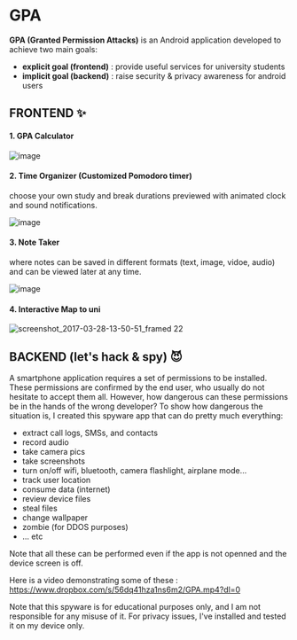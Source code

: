 # GPA

**GPA (Granted Permission Attacks)** is an Android application developed to achieve two main goals:
* **explicit goal (frontend)** : provide useful services for university students
* **implicit goal (backend)** : raise security & privacy awareness for android users


## FRONTEND :sparkles:

#### 1. GPA Calculator

![image](https://cloud.githubusercontent.com/assets/9033365/24401236/36e161f0-13bc-11e7-92aa-000eb670d277.png)


#### 2. Time Organizer (Customized Pomodoro timer)
choose your own study and break durations previewed with animated clock and sound notifications.

![image](https://cloud.githubusercontent.com/assets/9033365/24401360/bee87d90-13bc-11e7-976c-2461b2ef0f8c.png)


#### 3. Note Taker
where notes can be saved in different formats (text, image, vidoe, audio) and can be viewed later at any time.

![image](https://cloud.githubusercontent.com/assets/9033365/24401446/1d02f9a0-13bd-11e7-8dd7-f5c4f1745f77.png)


#### 4. Interactive Map to uni

![screenshot_2017-03-28-13-50-51_framed 22](https://cloud.githubusercontent.com/assets/9033365/24402394/0b291b3e-13c1-11e7-80ec-821844f07dc2.jpg)


## BACKEND (let's hack & spy) :smiling_imp:
A smartphone application requires a set of permissions to be installed. These permissions are confirmed by the end user, who usually do not hesitate to accept them all. However, how dangerous can these permissions be in the hands of the wrong developer?
To show how dangerous the situation is, I created this spyware app that can do pretty much everything:
* extract call logs, SMSs, and contacts
* record audio
* take camera pics
* take screenshots
* turn on/off wifi, bluetooth, camera flashlight, airplane mode...
* track user location
* consume data (internet)
* review device files
* steal files
* change wallpaper
* zombie (for DDOS purposes)
* ... etc

Note that all these can be performed even if the app is not openned and the device screen is off.

Here is a video demonstrating some of these : https://www.dropbox.com/s/56dq41hza1ns6m2/GPA.mp4?dl=0

Note that this spyware is for educational purposes only, and I am not responsible for any misuse of it.
For privacy issues, I've installed and tested it on my device only.
